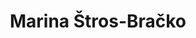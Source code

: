 ---
SICRIS: 15295
draft: false
fixName: marina_štros-bračko
location: null
mailInfo: marina.stros-bracko@fe.uni-lj.si
officeHours: null
profName: Marina Štros-Bračko
profTitle: Collaborator
telephoneInfo: null
title: Marina Štros-Bračko
---